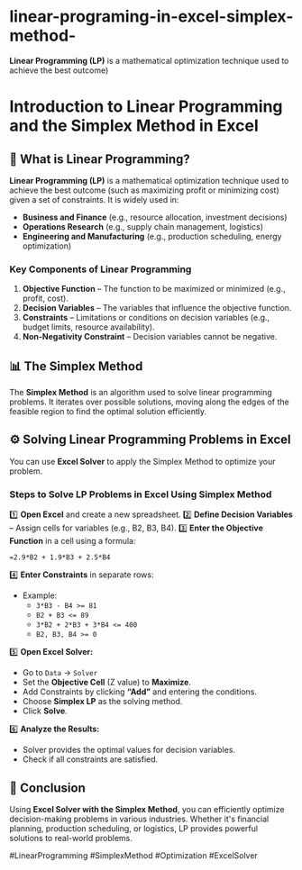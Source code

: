 # linear-programing-in-excel-simplex-method-
**Linear Programming (LP)** is a mathematical optimization technique used to achieve the best outcome)
# Introduction to Linear Programming and the Simplex Method in Excel

## 📌 What is Linear Programming?
**Linear Programming (LP)** is a mathematical optimization technique used to achieve the best outcome (such as maximizing profit or minimizing cost) given a set of constraints. It is widely used in:
- **Business and Finance** (e.g., resource allocation, investment decisions)
- **Operations Research** (e.g., supply chain management, logistics)
- **Engineering and Manufacturing** (e.g., production scheduling, energy optimization)

### **Key Components of Linear Programming**
1. **Objective Function** – The function to be maximized or minimized (e.g., profit, cost).
2. **Decision Variables** – The variables that influence the objective function.
3. **Constraints** – Limitations or conditions on decision variables (e.g., budget limits, resource availability).
4. **Non-Negativity Constraint** – Decision variables cannot be negative.

## 📊 The Simplex Method
The **Simplex Method** is an algorithm used to solve linear programming problems. It iterates over possible solutions, moving along the edges of the feasible region to find the optimal solution efficiently.

## ⚙️ Solving Linear Programming Problems in Excel
You can use **Excel Solver** to apply the Simplex Method to optimize your problem.

### **Steps to Solve LP Problems in Excel Using Simplex Method**
1️⃣ **Open Excel** and create a new spreadsheet.
2️⃣ **Define Decision Variables** – Assign cells for variables (e.g., B2, B3, B4).
3️⃣ **Enter the Objective Function** in a cell using a formula:
   ```excel
   =2.9*B2 + 1.9*B3 + 2.5*B4
   ```
4️⃣ **Enter Constraints** in separate rows:
   - Example:
     - `3*B3 - B4 >= 81`
     - `B2 + B3 <= 89`
     - `3*B2 + 2*B3 + 3*B4 <= 400`
     - `B2, B3, B4 >= 0`

5️⃣ **Open Excel Solver:**
   - Go to `Data` → `Solver`
   - Set the **Objective Cell** (Z value) to **Maximize**.
   - Add Constraints by clicking **“Add”** and entering the conditions.
   - Choose **Simplex LP** as the solving method.
   - Click **Solve**.

6️⃣ **Analyze the Results:**
   - Solver provides the optimal values for decision variables.
   - Check if all constraints are satisfied.

## 🎯 Conclusion
Using **Excel Solver with the Simplex Method**, you can efficiently optimize decision-making problems in various industries. Whether it's financial planning, production scheduling, or logistics, LP provides powerful solutions to real-world problems.

#LinearProgramming #SimplexMethod #Optimization #ExcelSolver
